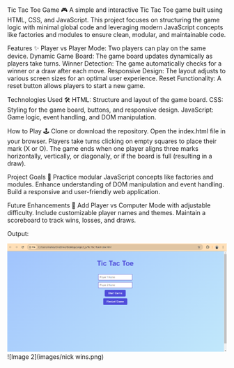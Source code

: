 Tic Tac Toe Game 🎮
A simple and interactive Tic Tac Toe game built using HTML, CSS, and JavaScript. This project focuses on structuring the game logic with minimal global code and leveraging modern JavaScript concepts like factories and modules to ensure clean, modular, and maintainable code.

Features ✨
Player vs Player Mode: Two players can play on the same device.
Dynamic Game Board: The game board updates dynamically as players take turns.
Winner Detection: The game automatically checks for a winner or a draw after each move.
Responsive Design: The layout adjusts to various screen sizes for an optimal user experience.
Reset Functionality: A reset button allows players to start a new game.

Technologies Used 🛠️
HTML: Structure and layout of the game board.
CSS: Styling for the game board, buttons, and responsive design.
JavaScript: Game logic, event handling, and DOM manipulation.

How to Play 🕹️
Clone or download the repository.
Open the index.html file in your browser.
Players take turns clicking on empty squares to place their mark (X or O).
The game ends when one player aligns three marks horizontally, vertically, or diagonally, or if the board is full (resulting in a draw).

Project Goals 🎯
Practice modular JavaScript concepts like factories and modules.
Enhance understanding of DOM manipulation and event handling.
Build a responsive and user-friendly web application.

Future Enhancements 🚀
Add Player vs Computer Mode with adjustable difficulty.
Include customizable player names and themes.
Maintain a scoreboard to track wins, losses, and draws.


Output:

![Image 1](images/output.png)
![Image 2](images/nick wins.png)

